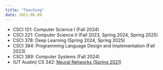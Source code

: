 ```yaml
---
title: "Teaching"
date: 2021-06-09
---
```


- CSCI 121: Computer Science I (Fall 2024)
- CSCI 221: Computer Science II (Fall 2023, Spring 2024, Spring 2025)
- CSCI 378: Deep Learning (Spring 2024, Spring 2025)
- CSCI 384: Programming Language Design and Implementation (Fall 2023)
- CSCI 389: Computer Systems (Fall 2024)
- (UT Austin) CS 342: [Neural Networks (Spring 2021)](/teaching/cs342/)
